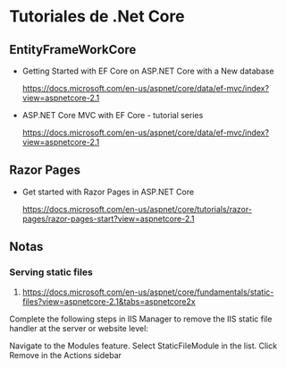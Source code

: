 # Tutoriales de .Net Core

## EntityFrameWorkCore

- Getting Started with EF Core on ASP.NET Core with a New database

  <https://docs.microsoft.com/en-us/aspnet/core/data/ef-mvc/index?view=aspnetcore-2.1>

- ASP.NET Core MVC with EF Core - tutorial series

  <https://docs.microsoft.com/en-us/aspnet/core/data/ef-mvc/index?view=aspnetcore-2.1>

## Razor Pages

- Get started with Razor Pages in ASP.NET Core

  <https://docs.microsoft.com/en-us/aspnet/core/tutorials/razor-pages/razor-pages-start?view=aspnetcore-2.1>

## Notas

### Serving static files

1. <https://docs.microsoft.com/en-us/aspnet/core/fundamentals/static-files?view=aspnetcore-2.1&tabs=aspnetcore2x>

Complete the following steps in IIS Manager to remove the IIS static file handler at the server or website level:

Navigate to the Modules feature.
Select StaticFileModule in the list.
Click Remove in the Actions sidebar